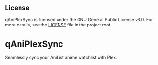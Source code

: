 ## License
qAniPlexSync is licensed under the GNU General Public License v3.0. For more details, see the [LICENSE](LICENSE) file in the project root.


# qAniPlexSync
Seamlessly sync your AniList anime watchlist with Plex.
